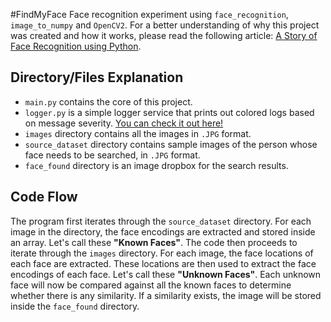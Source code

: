 #FindMyFace
Face recognition experiment using `face_recognition`, `image_to_numpy` and `OpenCV2`. 
For a better understanding of why this project was created and how it works, please read the following article: [A Story of Face Recognition using Python](https://dev.to/hamza5485/a-story-of-face-recognition-using-python-3b1a).

## Directory/Files Explanation
+ `main.py` contains the core of this project.
+ `logger.py` is a simple logger service that prints out colored logs based on message severity. [You can check it out here!](https://github.com/hamza5485/PythonLogger)
+ `images` directory contains all the images in `.JPG` format.
+ `source_dataset` directory contains sample images of the person whose face needs to be searched, in `.JPG` format.
+ `face_found` directory is an image dropbox for the search results. 

## Code Flow
The program first iterates through the `source_dataset` directory. For each image in the directory, the face encodings are extracted and stored inside an array. Let's call these **"Known Faces"**. The code then proceeds to iterate through the `images` directory. For each image, the face locations of each face are extracted. These locations are then used to extract the face encodings of each face. Let's call these **"Unknown Faces"**. Each unknown face will now be compared against all the known faces to determine whether there is any similarity. If a similarity exists, the image will be stored inside the `face_found` directory. 
